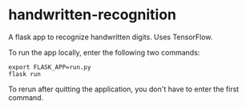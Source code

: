 # handwritten-recognition
A flask app to recognize handwritten digits. Uses TensorFlow.

To run the app locally, enter the following two commands:
```
export FLASK_APP=run.py
flask run
```
To rerun after quitting the application, you don't have to enter the first command.
